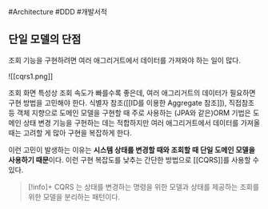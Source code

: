 #Architecture #DDD #개발서적 

## 단일 모델의 단점
조회 기능을 구현하려면 여러 애그리거트에서 데이터를 가져와야 하는 일이 많다.

![[cqrs1.png]]

조회 화면 특성상 조회 속도가 빠를수록 좋은데, 여러 애그리거트의 데이터가 필요하면 구현 방법을 고민해야 한다. 식별자 참조([[ID를 이용한 Aggregate 참조]]), 직접참조 등 객체 지향으로 도메인 모델을 구현할 때 주로 사용하는 (JPA와 같은)ORM 기법은 도메인 상태 변경 기능을 구현하는 데는 적합하지만 여러 애그리거트에서 데이터를 가져올 때는 고려할 게 많아 구현을 복잡하게 한다.

이런 고민이 발생하는 이유는 **시스템 상태를 변경할 때와 조회할 때 단일 도메인 모델을 사용하기 때문**이다. 이런 구현 복잡도를 낮추는 간단한 방법으로 [[CQRS]]를 사용할 수 있다.

> [!info]+ 
> CQRS 는 상태를 변경하는 명령을 위한 모델과 상태를 제공하는 조회를 위한 모델을 분리하는 패턴이다.